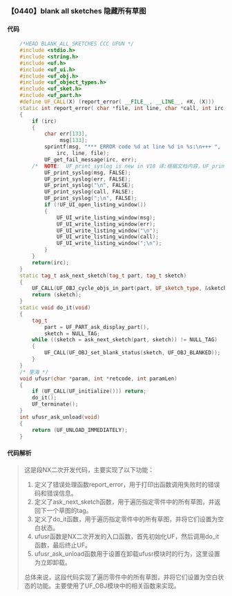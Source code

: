### 【0440】blank all sketches 隐藏所有草图

#### 代码

```cpp
    /*HEAD BLANK_ALL_SKETCHES CCC UFUN */  
    #include <stdio.h>  
    #include <string.h>  
    #include <uf.h>  
    #include <uf_ui.h>  
    #include <uf_obj.h>  
    #include <uf_object_types.h>  
    #include <uf_sket.h>  
    #include <uf_part.h>  
    #define UF_CALL(X) (report_error( __FILE__, __LINE__, #X, (X)))  
    static int report_error( char *file, int line, char *call, int irc)  
    {  
        if (irc)  
        {  
            char err[133],  
                 msg[133];  
            sprintf(msg, "*** ERROR code %d at line %d in %s:\n+++ ",  
                irc, line, file);  
            UF_get_fail_message(irc, err);  
        /*  NOTE:  UF_print_syslog is new in V18 译:根据文档内容，UF_print_syslog 是 V18 新增的函数，主要用于打印系统日志。 */  
            UF_print_syslog(msg, FALSE);  
            UF_print_syslog(err, FALSE);  
            UF_print_syslog("\n", FALSE);  
            UF_print_syslog(call, FALSE);  
            UF_print_syslog(";\n", FALSE);  
            if (!UF_UI_open_listing_window())  
            {  
                UF_UI_write_listing_window(msg);  
                UF_UI_write_listing_window(err);  
                UF_UI_write_listing_window("\n");  
                UF_UI_write_listing_window(call);  
                UF_UI_write_listing_window(";\n");  
            }  
        }  
        return(irc);  
    }  
    static tag_t ask_next_sketch(tag_t part, tag_t sketch)  
    {  
        UF_CALL(UF_OBJ_cycle_objs_in_part(part, UF_sketch_type, &sketch));  
        return (sketch);  
    }  
    static void do_it(void)  
    {  
        tag_t  
            part = UF_PART_ask_display_part(),  
            sketch = NULL_TAG;  
        while ((sketch = ask_next_sketch(part, sketch)) != NULL_TAG)  
        {  
            UF_CALL(UF_OBJ_set_blank_status(sketch, UF_OBJ_BLANKED));  
        }  
    }  
    /* 里海 */  
    void ufusr(char *param, int *retcode, int paramLen)  
    {  
        if (UF_CALL(UF_initialize())) return;  
        do_it();  
        UF_terminate();  
    }  
    int ufusr_ask_unload(void)  
    {  
        return (UF_UNLOAD_IMMEDIATELY);  
    }

```

#### 代码解析

> 这是段NX二次开发代码，主要实现了以下功能：
>
> 1. 定义了错误处理函数report_error，用于打印出函数调用失败时的错误码和错误信息。
> 2. 定义了ask_next_sketch函数，用于遍历指定零件中的所有草图，并返回下一个草图的tag。
> 3. 定义了do_it函数，用于遍历指定零件中的所有草图，并将它们设置为空白状态。
> 4. ufusr函数是NX二次开发的入口函数，首先初始化UF，然后调用do_it函数，最后终止UF。
> 5. ufusr_ask_unload函数用于设置在卸载ufusr模块时的行为，这里设置为立即卸载。
>
> 总体来说，这段代码实现了遍历零件中的所有草图，并将它们设置为空白状态的功能。主要使用了UF_OBJ模块中的相关函数来实现。
>
